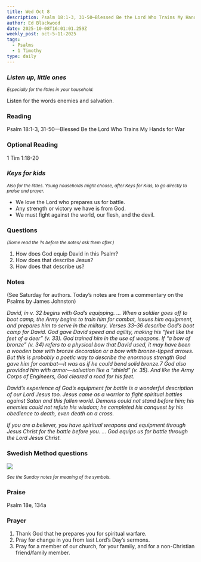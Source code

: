 ```yaml
---
title: Wed Oct 8
description: Psalm 18:1-3, 31-50—Blessed Be the Lord Who Trains My Hands for War
author: Ed Blackwood
date: 2025-10-08T16:01:01.259Z
weekly_post: oct-5-11-2025
tags:
  - Psalms
  - 1 Timothy
type: daily
---
```

### *Listen up, little ones*

<div><small><i>Especially for the littles in your household.</i></small></div>

Listen for the words enemies and salvation.

### Reading

Psalm 18:1-3, 31-50—Blessed Be the Lord Who Trains My Hands for War

### Optional Reading

1 Tim 1:18-20

### *Keys for kids*

<div><small><i>Also for the littles. Young households might choose, after Keys for Kids, to go directly to praise and prayer.</i></small></div>

* We love the Lord who prepares us for battle.
* Any strength or victory we have is from God.
* We must fight against the world, our flesh, and the devil.

### Questions

<div><small><i>(Some read the ?s before the notes/ ask them after.)</i></small></div>

1. How does God equip David in this Psalm?
2. How does that describe Jesus?
3. How does that describe us?

### Notes

(See Saturday for authors. Today’s notes are from a commentary on the Psalms by James Johnston)	

*David, in v. 32 begins with God’s equipping. … When a soldier goes off to boot camp, the Army begins to train him for combat, issues him equipment, and prepares him to serve in the military. Verses 33–36 describe God’s boot camp for David. God gave David speed and agility, making his “feet like the feet of a deer” (v. 33). God trained him in the use of weapons. If “a bow of bronze” (v. 34) refers to a physical bow that David used, it may have been a wooden bow with bronze decoration or a bow with bronze-tipped arrows. But this is probably a poetic way to describe the enormous strength God gave him for combat—it was as if he could bend solid bronze.7 God also provided him with armor—salvation like a “shield” (v. 35). And like the Army Corps of Engineers, God cleared a road for his feet.*

*David’s experience of God’s equipment for battle is a wonderful description of our Lord Jesus too. Jesus came as a warrior to fight spiritual battles against Satan and this fallen world. Demons could not stand before him; his enemies could not refute his wisdom; he completed his conquest by his obedience to death, even death on a cross.*

*If you are a believer, you have spiritual weapons and equipment through Jesus Christ for the battle before you. … God equips us for battle through the Lord Jesus Christ.*

### Swedish Method questions

![](/static/img/family_worship_study_ed-swedish_questions.png)

<div><small><i>See the Sunday notes for meaning of the symbols.</i></small></div>

### Praise

P﻿salm 18e, 134a

### Prayer

1. Thank God that he prepares you for spiritual warfare.
2. Pray for change in you from last Lord’s Day’s sermons.
3. Pray for a member of our church, for your family, and for a non-Christian friend/family member.
